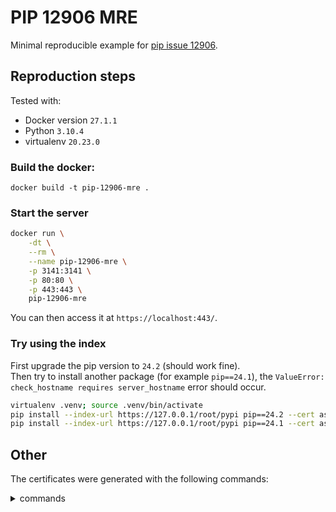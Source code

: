 # PIP 12906 MRE

Minimal reproducible example for [pip issue 12906](https://github.com/pypa/pip/issues/12906).

## Reproduction steps

Tested with:

- Docker version `27.1.1`
- Python `3.10.4`
- virtualenv `20.23.0`

### Build the docker:

```console
docker build -t pip-12906-mre .
```

### Start the server

```bash
docker run \
    -dt \
    --rm \
    --name pip-12906-mre \
    -p 3141:3141 \
    -p 80:80 \
    -p 443:443 \
    pip-12906-mre
```

You can then access it at `https://localhost:443/`.

### Try using the index

First upgrade the pip version to `24.2` (should work fine).\
Then try to install another package (for example `pip==24.1`), the `ValueError: check_hostname requires server_hostname` error should occur.

```bash
virtualenv .venv; source .venv/bin/activate
pip install --index-url https://127.0.0.1/root/pypi pip==24.2 --cert assets/ca.pem  # Fine
pip install --index-url https://127.0.0.1/root/pypi pip==24.1 --cert assets/ca.pem  # Error
```

## Other

The certificates were generated with the following commands:

<details>
<summary>commands</summary>

```console
# CA certificate
openssl genrsa -out assets/ca-key.pem 4096
openssl req -new -x509 -days 3650 -subj "/C=JP/O=Test/CN=Test/emailAddress=test@test.com" -addext "subjectAltName=IP:127.0.0.1" -key assets/ca-key.pem -out assets/ca.pem
# Devpi certificate
openssl genrsa -out assets/cert-key.pem 4096
openssl req -new -sha256 -subj "/C=JP/O=Test/CN=Test/emailAddress=test@test.com" -addext "subjectAltName=IP:127.0.0.1" -key assets/cert-key.pem -out assets/cert.csr
openssl x509 \
  -req \
  -sha256 \
  -days 3650 \
  -in assets/cert.csr \
  -CA assets/ca.pem \
  -CAkey assets/ca-key.pem \
  -out assets/devpi-cert.pem \
  -subj "/C=JP/O=Test/CN=Test/emailAddress=test@test.com" \
  -extfile <(printf "subjectAltName=IP:127.0.0.1")
```

</details>
